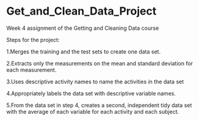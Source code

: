 # Get_and_Clean_Data_Project
Week 4 assignment of the Getting and Cleaning Data course

Steps for the project:

1.Merges the training and the test sets to create one data set.


2.Extracts only the measurements on the mean and standard deviation for each measurement.

3.Uses descriptive activity names to name the activities in the data set

4.Appropriately labels the data set with descriptive variable names.

5.From the data set in step 4, creates a second, independent tidy data set with the average of each variable for each activity and each subject.

